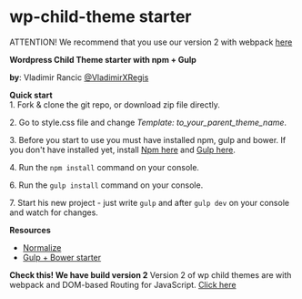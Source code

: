 # wp-child-theme starter

ATTENTION! We recommend that you use our version 2 with webpack [here](https://github.com/Regis011/wp-child-theme-v2)

**Wordpress Child Theme starter with npm + Gulp**

**by**: Vladimir Rancic [@VladimirXRegis](https://twitter.com/VladimirXRegis)

**Quick start**  
1\. Fork & clone the git repo, or download zip file directly.  

2\. Go to style.css file and change *Template: to_your_parent_theme_name*.

3\. Before you start to use you must have installed npm, gulp and bower. If you don't have installed yet, install [Npm here](https://www.npmjs.com/get-npm) and [Gulp here](https://github.com/gulpjs/gulp/blob/master/docs/getting-started.md).

4\. Run the `npm install` command on your console.

6\. Run the `gulp install` command on your console.  

7\. Start his new project - just write `gulp` and after `gulp dev` on your console and watch for changes.  

**Resources**  
- [Normalize](http://necolas.github.io/normalize.css/)   
- [Gulp + Bower starter](https://github.com/Regis011/my_gulp_bower_bootstrap_starter)

**Check this! We have build version 2**
Version 2 of wp child themes are with webpack and DOM-based Routing for JavaScript. [Click here](https://github.com/Regis011/wp-child-theme-v2)
